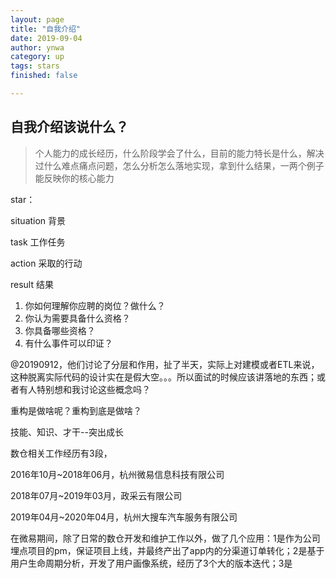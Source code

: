 ```yaml
---
layout: page
title: "自我介绍"
date: 2019-09-04
author: ynwa
category: up
tags: stars
finished: false

---
```


## 自我介绍该说什么？ 

> 个人能力的成长经历，什么阶段学会了什么，目前的能力特长是什么，解决过什么难点痛点问题，怎么分析怎么落地实现，拿到什么结果，一两个例子能反映你的核心能力



star：

situation 背景

task 工作任务

action 采取的行动

result 结果



1. 你如何理解你应聘的岗位？做什么？
2. 你认为需要具备什么资格？
3. 你具备哪些资格？
4. 有什么事件可以印证？





@20190912，他们讨论了分层和作用，扯了半天，实际上对建模或者ETL来说，这种脱离实际代码的设计实在是假大空。。。所以面试的时候应该讲落地的东西；或者有人特别想和我讨论这些概念吗？

重构是做啥呢？重构到底是做啥？



技能、知识、才干--突出成长



数仓相关工作经历有3段，

2016年10月~2018年06月，杭州微易信息科技有限公司

2018年07月~2019年03月，政采云有限公司

2019年04月~2020年04月，杭州大搜车汽车服务有限公司

在微易期间，除了日常的数仓开发和维护工作以外，做了几个应用：1是作为公司埋点项目的pm，保证项目上线，并最终产出了app内的分渠道订单转化；2是基于用户生命周期分析，开发了用户画像系统，经历了3个大的版本迭代；3是